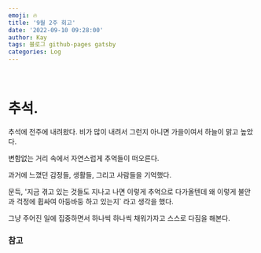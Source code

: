 ```yaml
---
emoji: 🔥
title: '9월 2주 회고'
date: '2022-09-10 09:28:00'
author: Kay
tags: 블로그 github-pages gatsby
categories: Log
---
```


<br>

# 추석.
추석에 전주에 내려왔다. 비가 많이 내려서 그런지 아니면 가을이여서 하늘이 맑고 높았다.

변함없는 거리 속에서 자연스럽게 추억들이 떠오른다.

과거에 느꼈던 감정들, 생활들, 그리고 사람들을 기억했다.

문득, '지금 겪고 있는 것들도 지나고 나면 이렇게 추억으로 다가올텐데 왜 이렇게 불안과 걱정에 휩싸여 아둥바둥 하고 있는지` 라고 생각을 했다.

그냥 주어진 일에 집중하면서 하나씩 하나씩 채워가자고 스스로 다짐을 해본다.
<br>

### 참고

```toc
```
